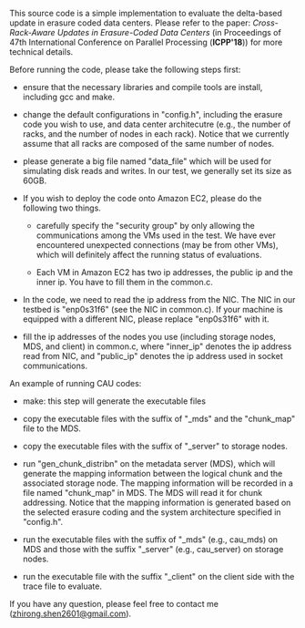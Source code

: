 This source code is a simple implementation to evaluate the delta-based update in erasure coded data centers. Please refer to the paper: 
*Cross-Rack-Aware Updates in Erasure-Coded Data Centers* (in Proceedings of 47th International Conference on Parallel Processing (**ICPP'18**)) for more technical details. 

Before running the code, please take the following steps first: 

- ensure that the necessary libraries and compile tools are install, including gcc and make. 

- change the default configurations in "config.h", including the erasure code you wish to use, and data center architecutre (e.g., the number of racks, and the number of nodes in each rack). Notice that we currently assume that all racks are composed of the same number of nodes. 

- please generate a big file named "data_file" which will be used for simulating disk reads and writes. In our test, we generally set its size as 60GB. 

- If you wish to deploy the code onto Amazon EC2, please do the following two things. 
   * carefully specify the "security group" by only allowing the communications among the VMs used in the test. We have ever encountered unexpected connections (may be from other VMs), which will definitely affect the running status of evaluations. 


   * Each VM in Amazon EC2 has two ip addresses, the public ip and the inner ip. You have to fill them in the common.c. 

- In the code, we need to read the ip address from the NIC. The NIC in our testbed is "enp0s31f6" (see the NIC in common.c). If your machine is equipped with a different NIC, please replace "enp0s31f6" with it. 

- fill the ip addresses of the nodes you use (including storage nodes, MDS, and client) in common.c, where "inner\_ip\" denotes the ip address read from NIC, and "public\_ip" denotes the ip address used in socket communications.  

An example of running CAU codes: 

- make: this step will generate the executable files 

- copy the executable files with the suffix of "\_mds" and the "chunk\_map" file to the MDS. 

- copy the executable files with the suffix of "\_server" to storage nodes. 

- run "gen\_chunk_distribn" on the metadata server (MDS), which will generate the mapping information between the logical chunk and the associated storage node.  The mapping information will be recorded in a file named "chunk\_map" in MDS. The MDS will read it for chunk addressing. Notice that the mapping information is generated based on the selected erasure coding and the system architecture specified in "config.h". 

- run the executable files with the suffix of "\_mds" (e.g., cau\_mds) on MDS and those with the suffix "\_server" (e.g., cau\_server) on storage nodes. 

- run the executable file with the suffix "\_client" on the client side with the trace file to evaluate. 

If you have any question, please feel free to contact me (zhirong.shen2601@gmail.com). 

